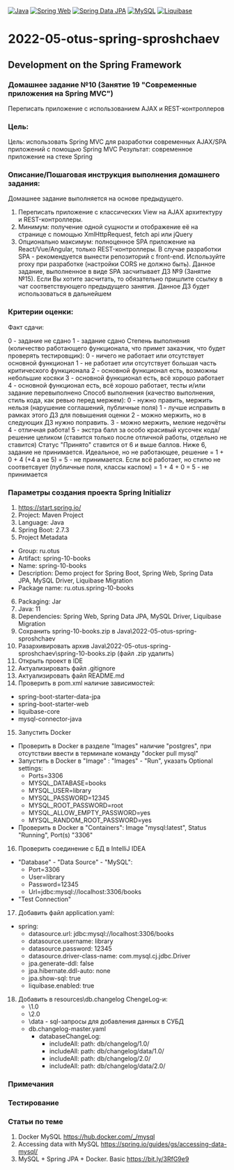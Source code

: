 [![Java](https://img.shields.io/badge/Java-E43222??style=for-the-badge&logo=java&logoColor=FFFFFF)](https://java.com/)
[![Spring Web](https://img.shields.io/badge/Spring_Web-FFFFFF??style=for-the-badge&logo=Spring)](https://spring.io/guides/gs/serving-web-content/)
[![Spring Data JPA](https://img.shields.io/badge/Spring_Data_JPA-FFFFFF??style=for-the-badge&logo=Spring)](https://spring.io/projects/spring-data-jpa)
[![MySQL](https://img.shields.io/badge/MySQL-42759B??style=for-the-badge&logo=MySQL&logoColor=FFFFFF)](https://www.mysql.com/)
[![Liquibase](https://img.shields.io/badge/Liquibase-FFFFFF??style=for-the-badge&logo=Liquibase&logoColor=3861F6)](https://www.liquibase.com/)

# 2022-05-otus-spring-sproshchaev
Development on the Spring Framework
-----------------------------------
### Домашнее задание №10 (Занятие 19 "Современные приложения на Spring MVC")
Переписать приложение с использованием AJAX и REST-контроллеров

### Цель:
Цель: использовать Spring MVC для разработки современных AJAX/SPA приложений c помощью Spring MVC
Результат: современное приложение на стеке Spring

### Описание/Пошаговая инструкция выполнения домашнего задания:
Домашнее задание выполняется на основе предыдущего.

1. Переписать приложение с классических View на AJAX архитектуру и REST-контроллеры.
2. Минимум: получение одной сущности и отображение её на странице с помощью XmlHttpRequest, fetch api или jQuery
3. Опционально максимум: полноценное SPA приложение на React/Vue/Angular, только REST-контроллеры.
В случае разработки SPA - рекомендуется вынести репозиторий с front-end. Используйте proxy при разработке (настройки CORS не должно быть).
Данное задание, выполненное в виде SPA засчитывает ДЗ №9 (Занятие №15).
Если Вы хотите засчитать, то обязательно пришлите ссылку в чат соответствующего предыдущего занятия.
Данное ДЗ будет использоваться в дальнейшем

### Критерии оценки:
Факт сдачи:

0 - задание не сдано
1 - задание сдано
Степень выполнения (количество работающего функционала, что примет заказчик, что будет проверять тестировщик):
0 - ничего не работает или отсутствует основной функционал
1 - не работает или отсутствует большая часть критического функционала
2 - основной функционал есть, возможны небольшие косяки
3 - основной функционал есть, всё хорошо работает
4 - основной функционал есть, всё хорошо работает, тесты и/или задание перевыполнено
Способ выполнения (качество выполнения, стиль кода, как ревью перед мержем):
0 - нужно править, мержить нельзя (нарушение соглашений, публичные поля)
1 - лучше исправить в рамках этого ДЗ для повышения оценки
2 - можно мержить, но в следующих ДЗ нужно поправить.
3 - можно мержить, мелкие недочёты
4 - отличная работа!
5 - экстра балл за особо красивый кусочек кода/решение целиком (ставится только после отличной работы, отдельно не ставится)
Статус "Принято" ставится от 6 и выше баллов.
Ниже 6, задание не принимается.
Идеальное, но не работающее, решение = 1 + 0 + 4 (+4 а не 5) = 5 - не принимается.
Если всё работает, но стилю не соответсвует (публичные поля, классы каспом) = 1 + 4 + 0 = 5 - не принимается

### Параметры создания проекта Spring Initializr
1. https://start.spring.io/
2. Project: Maven Project
3. Language: Java
4. Spring Boot: 2.7.3
5. Project Metadata
  - Group: ru.otus
  - Artifact: spring-10-books
  - Name: spring-10-books
  - Description: Demo project for Spring Boot, Spring Web, Spring Data JPA, MySQL Driver, Liquibase Migration
  - Package name: ru.otus.spring-10-books
6. Packaging: Jar
7. Java: 11
8. Dependencies: Spring Web, Spring Data JPA, MySQL Driver, Liquibase Migration
9. Сохранить spring-10-books.zip в Java\2022-05-otus-spring-sproshchaev
10. Разархивировать архив Java\2022-05-otus-spring-sproshchaev\spring-10-books.zip (файл .zip удалить)
11. Открыть проект в IDE
12. Актуализировать файл .gitignore
13. Актуализировать файл README.md
14. Проверить в pom.xml наличие зависимостей: 
  - spring-boot-starter-data-jpa
  - spring-boot-starter-web
  - liquibase-core
  - mysql-connector-java
15. Запустить Docker
  - Проверить в Docker в разделе "Images" наличие "postgres", при отсутствии ввести в терминале команду "docker pull mysql"
  - Запустить в Docker в "Image" : "Images" - "Run", указать Optional settings: 
     - Ports=3306
     - MYSQL_DATABASE=books
     - MYSQL_USER=library
     - MYSQL_PASSWORD=12345
     - MYSQL_ROOT_PASSWORD=root
     - MYSQL_ALLOW_EMPTY_PASSWORD=yes
     - MYSQL_RANDOM_ROOT_PASSWORD=yes
  - Проверить в Docker в "Containers": Image "mysql:latest", Status "Running", Port(s) "3306"
16. Проверить соединение с БД в IntelliJ IDEA
  - "Database" - "Data Source" - "MySQL": 
     - Port=3306
     - User=library 
     - Password=12345
     - Url=jdbc:mysql://localhost:3306/books 
  - "Test Connection"
17. Добавить файл application.yaml:
  - spring:
      - datasource.url: jdbc:mysql://localhost:3306/books
      - datasource.username: library
      - datasource.password: 12345
      - datasource.driver-class-name: com.mysql.cj.jdbc.Driver
      - jpa.generate-ddl: false        
      - jpa.hibernate.ddl-auto: none  
      - jpa.show-sql: true            
      - liquibase.enabled: true
18. Добавить в resources\db.changelog ChengeLog-и:
      - \1.0 
      - \2.0
      - \data - sql-запросы для добавления данных в СУБД
      - db.changelog-master.yaml
          - databaseChangeLog:
              - includeAll:
                  path: db/changelog/1.0/ 
              - includeAll:
                  path: db/changelog/data/1.0/
              - includeAll:
                  path: db/changelog/2.0/
              - includeAll:
                  path: db/changelog/data/2.0/
### Примечания

### Тестирование

### Статьи по теме
1. Docker MySQL https://hub.docker.com/_/mysql
2. Accessing data with MySQL https://spring.io/guides/gs/accessing-data-mysql/
3. MySQL + Spring JPA + Docker. Basic https://bit.ly/3RfG9e9
